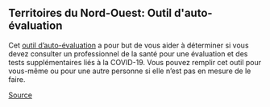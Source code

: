 ## Territoires du Nord-Ouest: Outil d'auto-évaluation

Cet [outil d’auto-évaluation](https://www.surveymonkey.com/r/tno-auto-evaluation-covid-19) a pour but de vous aider à déterminer si vous devez consulter un professionnel de la santé pour une évaluation et des tests supplémentaires liés à la COVID-19. Vous pouvez remplir cet outil pour vous-même ou pour une autre personne si elle n’est pas en mesure de le faire.

[Source](https://www.hss.gov.nt.ca/fr/services/maladie-%C3%A0-coronavirus-covid-19/outil-d%E2%80%99auto-%C3%A9valuation-en-ligne-pour-la-covid-19-aux-tno)
